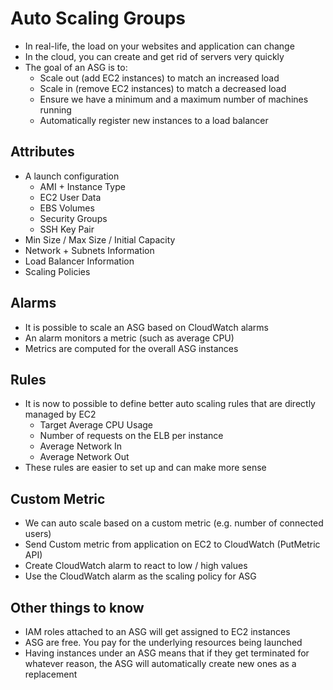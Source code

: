 # Auto Scaling Groups

* In real-life, the load on your websites and application can change
* In the cloud, you can create and get rid of servers very quickly
* The goal of an ASG is to:
  * Scale out (add EC2 instances) to match an increased load
  * Scale in (remove EC2 instances) to match a decreased load
  * Ensure we have a minimum and a maximum number of machines running
  * Automatically register new instances to a load balancer

## Attributes

* A launch configuration
  * AMI + Instance Type
  * EC2 User Data
  * EBS Volumes
  * Security Groups
  * SSH Key Pair
* Min Size / Max Size / Initial Capacity
* Network + Subnets Information
* Load Balancer Information
* Scaling Policies

## Alarms

* It is possible to scale an ASG based on CloudWatch alarms
* An alarm monitors a metric (such as average CPU)
* Metrics are computed for the overall ASG instances

## Rules

* It is now to possible to define better auto scaling rules that are directly managed by EC2
  * Target Average CPU Usage
  * Number of requests on the ELB per instance
  * Average Network In
  * Average Network Out
* These rules are easier to set up and can make more sense

## Custom Metric

* We can auto scale based on a custom metric (e.g. number of connected users)
* Send Custom metric from application on EC2 to CloudWatch (PutMetric API)
* Create CloudWatch alarm to react to low / high values
* Use the CloudWatch alarm as the scaling policy for ASG

## Other things to know

* IAM roles attached to an ASG will get assigned to EC2 instances
* ASG are free. You pay for the underlying resources being launched
* Having instances under an ASG means that if they get terminated for whatever reason, the ASG will automatically create new ones as a replacement
